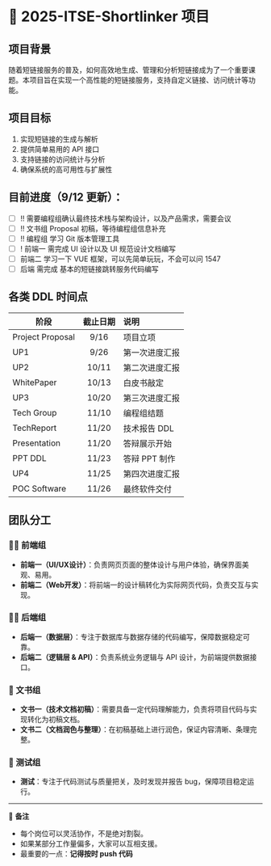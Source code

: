 # 📢 2025-ITSE-Shortlinker 项目

## 项目背景

随着短链接服务的普及，如何高效地生成、管理和分析短链接成为了一个重要课题。本项目旨在实现一个高性能的短链接服务，支持自定义链接、访问统计等功能。

## 项目目标

1. 实现短链接的生成与解析
2. 提供简单易用的 API 接口
3. 支持链接的访问统计与分析
4. 确保系统的高可用性与扩展性

## 目前进度（9/12 更新）：

- [ ] !! 需要编程组确认最终技术栈与架构设计，以及产品需求，需要会议
- [ ] !! 文书组 Proposal 初稿，等待编程组信息补充
- [ ] !! 编程组 学习 Git 版本管理工具
- [ ] ! 前端一 需完成 UI 设计以及 UI 规范设计文档编写
- [ ] 前端二 学习一下 VUE 框架，可以先简单玩玩，不会可以问 1547
- [ ] 后端 需完成 基本的短链接跳转服务代码编写

## 各类 DDL 时间点

| 阶段                | 截止日期   | 说明           |
|---------------------|:----------:|:--------------|
| Project Proposal    | 9/16       | 项目立项       |
| UP1                 | 9/26       | 第一次进度汇报 |
| UP2                 | 10/11      | 第二次进度汇报 |
| WhitePaper          | 10/13      | 白皮书敲定     |
| UP3                 | 10/20      | 第三次进度汇报 |
| Tech Group          | 11/10      | 编程组结题     |
| TechReport          | 11/20      | 技术报告 DDL   |
| Presentation        | 11/20      | 答辩展示开始    |
| PPT DDL             | 11/23      | 答辩 PPT 制作  |
| UP4                 | 11/25      | 第四次进度汇报 |
| POC Software        | 11/26      | 最终软件交付   |


## 团队分工

### 👩‍💻 前端组

* **前端一（UI/UX设计）**：负责网页页面的整体设计与用户体验，确保界面美观、易用。
* **前端二（Web开发）**：将前端一的设计稿转化为实际网页代码，负责交互与实现。

### 🧑‍💻 后端组

* **后端一（数据层）**：专注于数据库与数据存储的代码编写，保障数据稳定可靠。
* **后端二（逻辑层 & API）**：负责系统业务逻辑与 API 设计，为前端提供数据接口。

### 📝 文书组

* **文书一（技术文档初稿）**：需要具备一定代码理解能力，负责将项目代码与实现转化为初稿文档。
* **文书二（文档润色与整理）**：在初稿基础上进行润色，保证内容清晰、条理完整。

### 🐞 测试组

* **测试**：专注于代码测试与质量把关，及时发现并报告 bug，保障项目稳定运行。

---

🔗 **备注**

* 每个岗位可以灵活协作，不是绝对割裂。
* 如果某部分工作量偏多，大家可以互相支援。
* 最重要的一点：**记得按时 push 代码**
